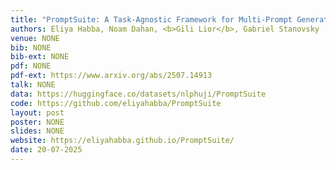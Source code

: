 ```yaml
---
title: "PromptSuite: A Task-Agnostic Framework for Multi-Prompt Generation"
authors: Eliya Habba, Noam Dahan, <b>Gili Lior</b>, Gabriel Stanovsky
venue: NONE
bib: NONE
bib-ext: NONE
pdf: NONE
pdf-ext: https://www.arxiv.org/abs/2507.14913
talk: NONE
data: https://huggingface.co/datasets/nlphuji/PromptSuite
code: https://github.com/eliyahabba/PromptSuite
layout: post
poster: NONE
slides: NONE
website: https://eliyahabba.github.io/PromptSuite/
date: 20-07-2025
---
```

